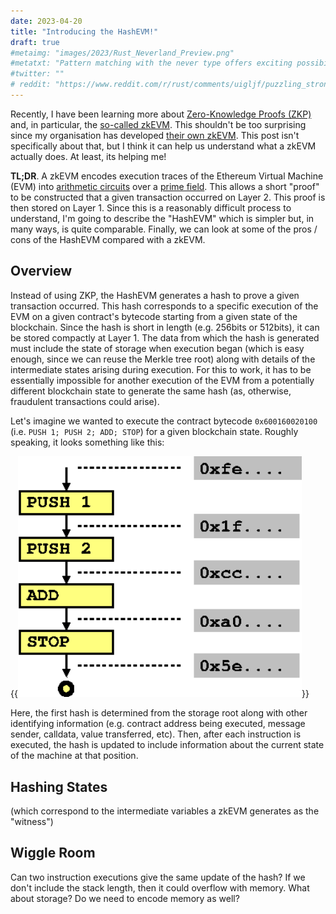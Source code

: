 ```yaml
---
date: 2023-04-20
title: "Introducing the HashEVM!"
draft: true
#metaimg: "images/2023/Rust_Neverland_Preview.png"
#metatxt: "Pattern matching with the never type offers exciting possibilities!"
#twitter: ""
# reddit: "https://www.reddit.com/r/rust/comments/uigljf/puzzling_strong_updates_in_rust/"
---
```

Recently, I have been learning more about [Zero-Knowledge Proofs
(ZKP)](https://en.wikipedia.org/wiki/Zero-knowledge_proof) and, in
particular, the [so-called
zkEVM](https://decrypt.co/resources/what-is-zkevm).  This shouldn't be
too surprising since my organisation has developed [their own
zkEVM](https://consensys.net/zkevm/).  This post isn't specifically
about that, but I think it can help us understand what a zkEVM
actually does.  At least, its helping me!

**TL;DR**.  A zkEVM encodes execution traces of the Ethereum Virtual
Machine (EVM) into [arithmetic
circuits](https://crypto.stackexchange.com/questions/92018/which-is-the-relation-between-zero-knowledge-proofs-of-knowledge-and-circuits)
over a [prime field](https://en.wikipedia.org/wiki/Finite_field).
This allows a short "proof" to be constructed that a given transaction
occurred on Layer 2.  This proof is then stored on Layer 1.  Since
this is a reasonably difficult process to understand, I'm going to
describe the "HashEVM" which is simpler but, in many ways, is quite
comparable.  Finally, we can look at some of the pros / cons of the
HashEVM compared with a zkEVM.

## Overview

Instead of using ZKP, the HashEVM generates a hash to prove a given
transaction occurred.  This hash corresponds to a specific execution
of the EVM on a given contract's bytecode starting from a given state
of the blockchain.  Since the hash is short in length (e.g. 256bits or
512bits), it can be stored compactly at Layer 1.  The data from which
the hash is generated must include the state of storage when execution
began (which is easy enough, since we can reuse the Merkle tree root)
along with details of the intermediate states arising during
execution.  For this to work, it has to be essentially impossible for
another execution of the EVM from a potentially different blockchain
state to generate the same hash (as, otherwise, fraudulent
transactions could arise).

Let's imagine we wanted to execute the contract bytecode
`0x600160020100` (i.e. `PUSH 1; PUSH 2; ADD; STOP`) for a given
blockchain state.  Roughly speaking, it looks something like this:

{{<img class="text-center" src="/images/2023/HashEVM_eg1.png" width="454px" alt="Illustrating the four bytecodes being executing with intermediate hashes being generated.">}}

Here, the first hash is determined from the storage root along with
other identifying information (e.g. contract address being executed,
message sender, calldata, value transferred, etc).  Then, after each
instruction is executed, the hash is updated to include information
about the current state of the machine at that position.

## Hashing States

 (which correspond to the intermediate variables a zkEVM
generates as the "witness")

## Wiggle Room

Can two instruction executions give the same update of the hash?  If
we don't include the stack length, then it could overflow with memory.
What about storage?  Do we need to encode memory as well?
